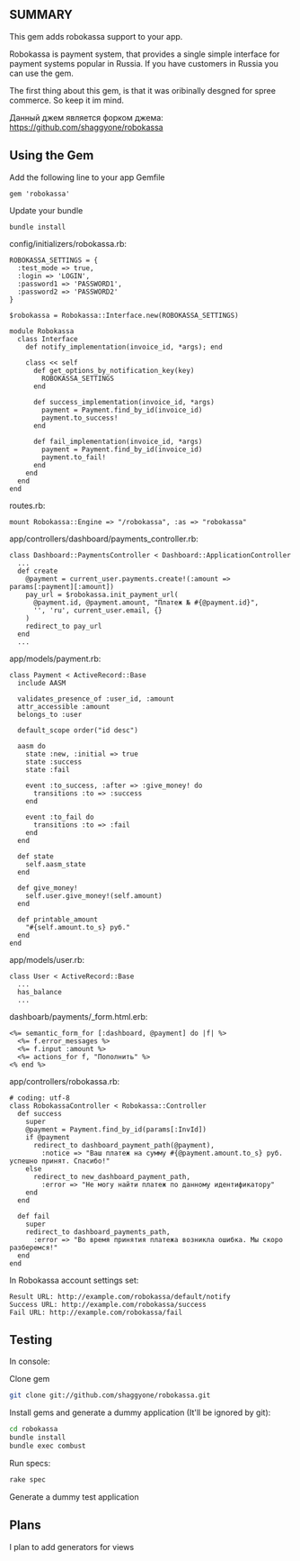 SUMMARY
-------

This gem adds robokassa support to your app.

Robokassa is payment system, that provides a single simple interface for payment systems popular in Russia.
If you have customers in Russia you can use the gem.

The first thing about this gem, is that it was oribinally desgned for spree commerce. So keep it im mind.

Данный джем является форком джема: https://github.com/shaggyone/robokassa

Using the Gem
-------------

Add the following line to your app Gemfile

    gem 'robokassa'

Update your bundle

    bundle install

config/initializers/robokassa.rb:

    ROBOKASSA_SETTINGS = {
      :test_mode => true,
      :login => 'LOGIN',
      :password1 => 'PASSWORD1',
      :password2 => 'PASSWORD2'
    }

    $robokassa = Robokassa::Interface.new(ROBOKASSA_SETTINGS)

    module Robokassa
      class Interface
        def notify_implementation(invoice_id, *args); end

        class << self
          def get_options_by_notification_key(key)
            ROBOKASSA_SETTINGS
          end

          def success_implementation(invoice_id, *args)
            payment = Payment.find_by_id(invoice_id)
            payment.to_success!
          end

          def fail_implementation(invoice_id, *args)
            payment = Payment.find_by_id(invoice_id)
            payment.to_fail!
          end
        end
      end
    end

routes.rb:

    mount Robokassa::Engine => "/robokassa", :as => "robokassa"

app/controllers/dashboard/payments_controller.rb:

    class Dashboard::PaymentsController < Dashboard::ApplicationController
      ...
      def create
        @payment = current_user.payments.create!(:amount => params[:payment][:amount])
        pay_url = $robokassa.init_payment_url(
          @payment.id, @payment.amount, "Платеж № #{@payment.id}",
          '', 'ru', current_user.email, {}
        )
        redirect_to pay_url
      end
      ...

app/models/payment.rb:

    class Payment < ActiveRecord::Base
      include AASM

      validates_presence_of :user_id, :amount
      attr_accessible :amount
      belongs_to :user

      default_scope order("id desc")

      aasm do
        state :new, :initial => true
        state :success
        state :fail

        event :to_success, :after => :give_money! do
          transitions :to => :success
        end

        event :to_fail do
          transitions :to => :fail
        end
      end

      def state
        self.aasm_state
      end

      def give_money!
        self.user.give_money!(self.amount)
      end

      def printable_amount
        "#{self.amount.to_s} руб."
      end
    end

app/models/user.rb:

    class User < ActiveRecord::Base
      ...
      has_balance
      ...

dashboarb/payments/_form.html.erb:

    <%= semantic_form_for [:dashboard, @payment] do |f| %>
      <%= f.error_messages %>
      <%= f.input :amount %>
      <%= actions_for f, "Пополнить" %>
    <% end %>

app/controllers/robokassa.rb:

    # coding: utf-8
    class RobokassaController < Robokassa::Controller
      def success
        super
        @payment = Payment.find_by_id(params[:InvId])
        if @payment
          redirect_to dashboard_payment_path(@payment),
            :notice => "Ваш платеж на сумму #{@payment.amount.to_s} руб. успешно принят. Спасибо!"
        else
          redirect_to new_dashboard_payment_path,
            :error => "Не могу найти платеж по данному идентификатору"
        end
      end

      def fail
        super
        redirect_to dashboard_payments_path,
          :error => "Во время принятия платежа возникла ошибка. Мы скоро разберемся!"
      end
    end

In Robokassa account settings set:

    Result URL: http://example.com/robokassa/default/notify
    Success URL: http://example.com/robokassa/success
    Fail URL: http://example.com/robokassa/fail

Testing
-----
In console:

Clone gem
```bash
git clone git://github.com/shaggyone/robokassa.git
```

Install gems and generate a dummy application (It'll be ignored by git):
```bash
cd robokassa
bundle install
bundle exec combust
```

Run specs:
```bash
rake spec
```

Generate a dummy test application

Plans
-----

I plan to add generators for views
